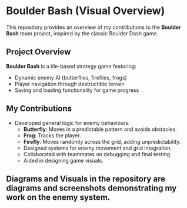 # Boulder Bash (Visual Overview) 
This repository provides an overview of my contributions to the **Boulder Bash** team project, inspired by the classic Boulder Dash game. 
## Project Overview 
**Boulder Bash** is a tile-based strategy game featuring: 
- Dynamic enemy AI (butterflies, fireflies, frogs)
- Player navigation through destructible terrain
- Saving and loading functionality for game progress
## My Contributions 
- Developed general logic for enemy behaviours:
  - **Butterfly**: Moves in a predictable pattern and avoids obstacles.
  - **Frog**: Tracks the player.
  - **Firefly**: Moves randomly across the grid, adding unpredictability.
  - Designed systems for enemy movement and grid integration.
  - Collaborated with teammates on debugging and final testing.
  - Aided in designing game visuals.
## Diagrams and Visuals in the repository are diagrams and screenshots demonstrating my work on the enemy system.
